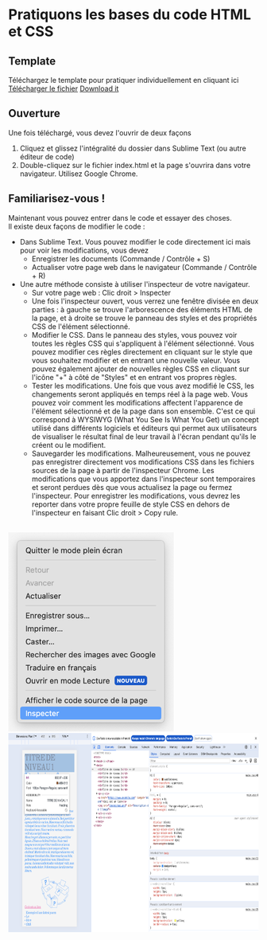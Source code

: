 # Pratiquons les bases du code HTML et CSS

## Template
Téléchargez le template pour pratiquer individuellement en cliquant ici [Télécharger le fichier](css-basics.md)
<a href="../assets/Images/pratiquons-01.png" download="">Download it</a>

## Ouverture
Une fois téléchargé, vous devez l'ouvrir de deux façons 
1. Cliquez et glissez l'intégralité du dossier dans Sublime Text (ou autre éditeur de code)
2. Double-cliquez sur le fichier index.html et la page s'ouvrira dans votre navigateur. Utilisez Google Chrome. 

## Familiarisez-vous ! 
Maintenant vous pouvez entrer dans le code et essayer des choses.  
Il existe deux façons de modifier le code :  
* Dans Sublime Text. Vous pouvez modifier le code directement ici mais pour voir les modifications, vous devez
     * Enregistrer les documents (Commande / Contrôle + S)
     * Actualiser votre page web dans le navigateur (Commande / Contrôle + R)
 * Une autre méthode consiste à utiliser l'inspecteur de votre navigateur.
     * Sur votre page web : Clic droit > Inspecter
     * Une fois l'inspecteur ouvert, vous verrez une fenêtre divisée en deux parties : à gauche se trouve l'arborescence des éléments HTML de la page, et à droite se trouve le panneau des styles et des propriétés CSS de l'élément sélectionné.
     * Modifier le CSS. Dans le panneau des styles, vous pouvez voir toutes les règles CSS qui s'appliquent à l'élément sélectionné. Vous pouvez modifier ces règles directement en cliquant sur le style que vous souhaitez modifier et en entrant une nouvelle valeur. Vous pouvez également ajouter de nouvelles règles CSS en cliquant sur l'icône "+" à côté de "Styles" et en entrant vos propres règles.
     * Tester les modifications. Une fois que vous avez modifié le CSS, les changements seront appliqués en temps réel à la page web. Vous pouvez voir comment les modifications affectent l'apparence de l'élément sélectionné et de la page dans son ensemble. C'est ce qui correspond à WYSIWYG (What You See Is What You Get) un concept utilisé dans différents logiciels et éditeurs qui permet aux utilisateurs de visualiser le résultat final de leur travail à l'écran pendant qu'ils le créent ou le modifient.
     * Sauvegarder les modifications. Malheureusement, vous ne pouvez pas enregistrer directement vos modifications CSS dans les fichiers sources de la page à partir de l'inspecteur Chrome. Les modifications que vous apportez dans l'inspecteur sont temporaires et seront perdues dès que vous actualisez la page ou fermez l'inspecteur. Pour enregistrer les modifications, vous devrez les reporter dans votre propre feuille de style CSS en dehors de l'inspecteur en faisant Clic droit > Copy rule.
<br>
<img src="../assets/Images/pratiquons-01.png" height="400"/>
<img src="../assets/Images/pratiquons-02.png" height="400"/>





